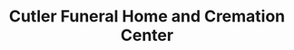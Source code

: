 ---
title: "Cutler Funeral Home and Cremation Center"
url: /la-porte/cutler-funeral-home-and-cremation-center/
shop: funeral directors
---